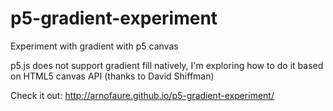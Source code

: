 # p5-gradient-experiment
Experiment with gradient with p5 canvas

p5.js does not support gradient fill natively, I'm exploring how to do it based on HTML5 canvas API (thanks to David Shiffman)

Check it out: http://arnofaure.github.io/p5-gradient-experiment/
